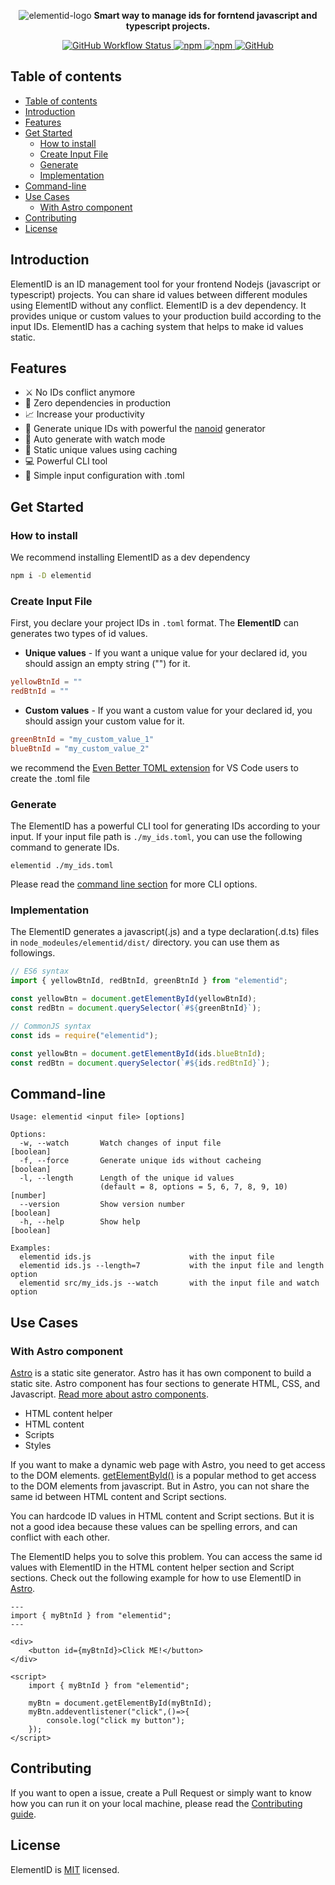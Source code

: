 <p align="center">
    <img alt="elementid-logo" src="https://user-images.githubusercontent.com/64678612/209457262-c83c8970-6641-40c1-9579-fc6ab4736397.png"/>
    <b align="center">Smart way to manage ids for forntend javascript and typescript projects.</b>
    <p align="center" style="align: center;">
        <a href="https://github.com/appzic/elementid/blob/main/.github/workflows/main.yml">
            <img alt="GitHub Workflow Status" src="https://img.shields.io/github/actions/workflow/status/appzic/elementid/main.yml">
        </a>
        <a href="https://www.npmjs.com/package/elementid">
            <img alt="npm" src="https://img.shields.io/npm/v/elementid">
        </a>
        <a href="https://www.npmjs.com/package/elementid">
            <img alt="npm" src="https://img.shields.io/npm/dw/elementid">
        </a>
        <a href="https://github.com/appzic/elementid/LICENSE">
            <img alt="GitHub" src="https://img.shields.io/github/license/appzic/elementid">
        </a>
    </p>
</p>

## Table of contents

- [Table of contents](#table-of-contents)
- [Introduction](#introduction)
- [Features](#features)
- [Get Started](#get-started)
  - [How to install](#how-to-install)
  - [Create Input File](#create-input-file)
  - [Generate](#generate)
  - [Implementation](#implementation)
- [Command-line](#command-line)
- [Use Cases](#use-cases)
  - [With Astro component](#with-astro-component)
- [Contributing](#contributing)
- [License](#license)

## Introduction

ElementID is an ID management tool for your frontend Nodejs (javascript or typescript) projects. You can share id values between different modules using ElementID without any conflict. ElementID is a dev dependency. It provides unique or custom values to your production build according to the input IDs. ElementID has a caching system that helps to make id values static.

## Features

- :crossed_swords: No IDs conflict anymore
- :tada: Zero dependencies in production
- :chart_with_upwards_trend: Increase your productivity
- :muscle: Generate unique IDs with powerful the [nanoid](https://github.com/ai/nanoid) generator
- :eyes: Auto generate with watch mode
- :minidisc: Static unique values using caching
- :computer: Powerful CLI tool
- :scroll: Simple input configuration with .toml

## Get Started

### How to install

We recommend installing ElementID as a dev dependency

```bash
npm i -D elementid
```

### Create Input File

First, you declare your project IDs in `.toml` format. The **ElementID** can generates two types of id values.

- **Unique values** - If you want a unique value for your declared id, you should assign an empty string ("") for it.

```toml
yellowBtnId = ""
redBtnId = ""
```

- **Custom values** - If you want a custom value for your declared id, you should assign your custom value for it.

```toml
greenBtnId = "my_custom_value_1"
blueBtnId = "my_custom_value_2"
```

we recommend the [Even Better TOML extension](https://marketplace.visualstudio.com/items?itemName=tamasfe.even-better-toml) for VS Code users to create the .toml file

### Generate

The ElementID has a powerful CLI tool for generating IDs according to your input. If your input file path is `./my_ids.toml`, you can use the following command to generate IDs.

```
elementid ./my_ids.toml
```

Please read the [command line section](#command-line) for more CLI options.

### Implementation

The ElementID generates a javascript(.js) and a type declaration(.d.ts) files in `node_modeules/elementid/dist/` directory. you can use them as followings.

```typescript
// ES6 syntax
import { yellowBtnId, redBtnId, greenBtnId } from "elementid";

const yellowBtn = document.getElementById(yellowBtnId);
const redBtn = document.querySelector(`#${greenBtnId}`);
```

```javascript
// CommonJS syntax
const ids = require("elementid");

const yellowBtn = document.getElementById(ids.blueBtnId);
const redBtn = document.querySelector(`#${ids.redBtnId}`);
```

## Command-line

```
Usage: elementid <input file> [options]

Options:
  -w, --watch       Watch changes of input file                            [boolean]
  -f, --force       Generate unique ids without cacheing                   [boolean]
  -l, --length      Length of the unique id values
                    (default = 8, options = 5, 6, 7, 8, 9, 10)              [number]
  --version         Show version number                                    [boolean]
  -h, --help        Show help                                              [boolean]

Examples:
  elementid ids.js                      with the input file
  elementid ids.js --length=7           with the input file and length option
  elementid src/my_ids.js --watch       with the input file and watch option
```

## Use Cases

### With Astro component

[Astro](https://astro.build/) is a static site generator. Astro has it has own component to build a static site. Astro component has four sections to generate HTML, CSS, and Javascript. [Read more about astro components](https://docs.astro.build/en/core-concepts/astro-components/).

- HTML content helper
- HTML content
- Scripts
- Styles

If you want to make a dynamic web page with Astro, you need to get access to the DOM elements. [getElementById()](https://developer.mozilla.org/en-US/docs/Web/API/Document/getElementById) is a popular method to get access to the DOM elements from javascript. But in Astro, you can not share the same id between HTML content and Script sections.

You can hardcode ID values in HTML content and Script sections. But it is not a good idea because these values can be spelling errors, and can conflict with each other.

The ElementID helps you to solve this problem. You can access the same id values with ElementID in the HTML content helper section and Script sections. Check out the following example for how to use ElementID in [Astro](https://astro.build/).

```astro
---
import { myBtnId } from "elementid";
---

<div>
    <button id={myBtnId}>Click ME!</button>
</div>

<script>
    import { myBtnId } from "elementid";

    myBtn = document.getElementById(myBtnId);
    myBtn.addeventlistener("click",()=>{
        console.log("click my button");
    });
</script>
```

## Contributing

If you want to open a issue, create a Pull Request or simply want to know how you can run it on your local machine, please read the [Contributing guide](https://github.com/appzic/elementid/blob/main/CONTRIBUTING.md).

## License

ElementID is [MIT](https://github.com/appzic/elementid/blob/main/LICENSE) licensed.
